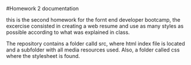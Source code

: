 #Homework 2 documentation

this is the second homework for the fornt end developer bootcamp, the excercise consisted in creating a web resume and use as many styles
as possible according to what was explained in class. 

The repository contains a folder calld src, where html index file is located and a subfolder with all media resources used. Also, a folder
called css where the stylesheet is found. 


